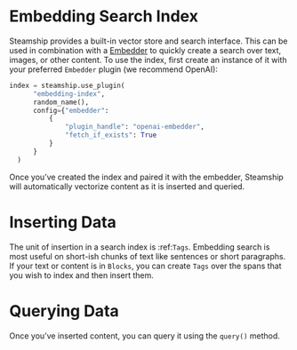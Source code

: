 <a id="embedding-search-index"></a>

# Embedding Search Index

Steamship provides a built-in vector store and search interface. This can be used in
combination with a [Embedder](/embedding-search/../plugins/using/embedders/index.md#embedders) to quickly create a search over text, images,
or other content. To use the index, first create an instance of it with your preferred `Embedder`
plugin (we recommend OpenAI):

```python
index = steamship.use_plugin(
      "embedding-index",
      random_name(),
      config={"embedder":
          {
              "plugin_handle": "openai-embedder",
              "fetch_if_exists": True
          }
      }
  )
```

Once you’ve created the index and paired it with the embedder, Steamship will automatically vectorize
content as it is inserted and queried.

# Inserting Data

The unit of insertion in a search index is :ref:`Tags`.  Embedding search is most useful on short-ish chunks
of text like sentences or short paragraphs. If your text or content is in `Blocks`, you can create `Tags`
over the spans that you wish to index and then insert them.

# Querying Data

Once you’ve inserted content, you can query it using the `query()` method.
